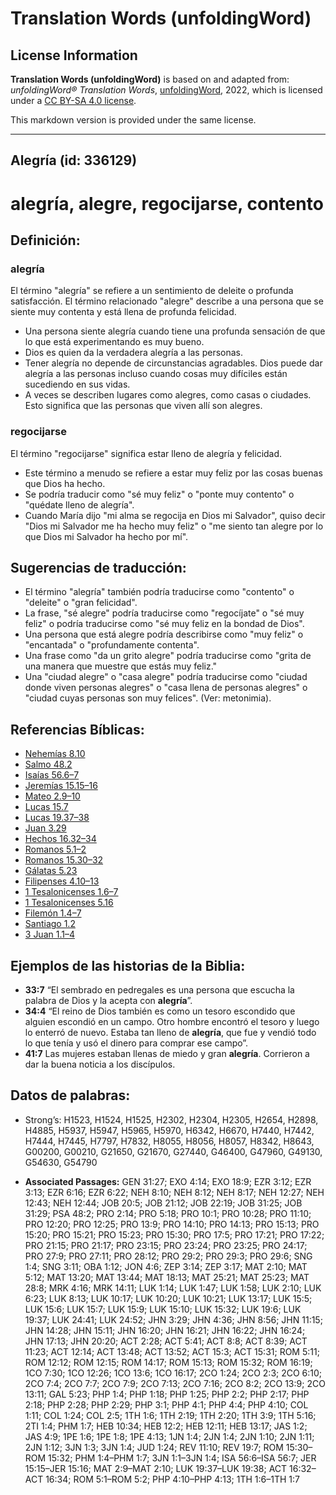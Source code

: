 # Translation Words (unfoldingWord)

## License Information

**Translation Words (unfoldingWord)** is based on and adapted from: _unfoldingWord® Translation Words_, [unfoldingWord](https://unfoldingword.org/utw), 2022, which is licensed under a [CC BY-SA 4.0 license](https://creativecommons.org/licenses/by-sa/4.0/legalcode.en).

This markdown version is provided under the same license.



--------------------------------

## Alegría (id: 336129)

alegría, alegre, regocijarse, contento
======================================

Definición:
-----------

### alegría

El término "alegría" se refiere a un sentimiento de deleite o profunda satisfacción. El término relacionado "alegre" describe a una persona que se siente muy contenta y está llena de profunda felicidad.

* Una persona siente alegría cuando tiene una profunda sensación de que lo que está experimentando es muy bueno.
* Dios es quien da la verdadera alegría a las personas.
* Tener alegría no depende de circunstancias agradables. Dios puede dar alegría a las personas incluso cuando cosas muy difíciles están sucediendo en sus vidas.
* A veces se describen lugares como alegres, como casas o ciudades. Esto significa que las personas que viven allí son alegres.

### regocijarse

El término "regocijarse" significa estar lleno de alegría y felicidad.

* Este término a menudo se refiere a estar muy feliz por las cosas buenas que Dios ha hecho.
* Se podría traducir como "sé muy feliz" o "ponte muy contento" o "quédate lleno de alegría".
* Cuando María dijo "mi alma se regocija en Dios mi Salvador", quiso decir "Dios mi Salvador me ha hecho muy feliz" o "me siento tan alegre por lo que Dios mi Salvador ha hecho por mí".

Sugerencias de traducción:
--------------------------

* El término "alegría" también podría traducirse como "contento" o "deleite" o "gran felicidad".
* La frase, "sé alegre" podría traducirse como "regocíjate" o "sé muy feliz" o podría traducirse como "sé muy feliz en la bondad de Dios".
* Una persona que está alegre podría describirse como "muy feliz" o "encantada" o "profundamente contenta".
* Una frase como "da un grito alegre" podría traducirse como "grita de una manera que muestre que estás muy feliz."
* Una "ciudad alegre" o "casa alegre" podría traducirse como "ciudad donde viven personas alegres" o "casa llena de personas alegres" o "ciudad cuyas personas son muy felices". (Ver: metonimia).

Referencias Bíblicas:
---------------------

* [Nehemías 8\.10](https://ref.ly/Neh8:10)
* [Salmo 48\.2](https://ref.ly/Ps48:2)
* [Isaías 56\.6–7](https://ref.ly/Isa56:6-Isa56:7)
* [Jeremías 15\.15–16](https://ref.ly/Jer15:15-Jer15:16)
* [Mateo 2\.9–10](https://ref.ly/Matt2:9-Matt2:10)
* [Lucas 15\.7](https://ref.ly/Luke15:7)
* [Lucas 19\.37–38](https://ref.ly/Luke19:37-Luke19:38)
* [Juan 3\.29](https://ref.ly/John3:29)
* [Hechos 16\.32–34](https://ref.ly/Acts16:32-Acts16:34)
* [Romanos 5\.1–2](https://ref.ly/Rom5:1-Rom5:2)
* [Romanos 15\.30–32](https://ref.ly/Rom15:30-Rom15:32)
* [Gálatas 5\.23](https://ref.ly/Gal5:23)
* [Filipenses 4\.10–13](https://ref.ly/Phil4:10-Phil4:13)
* [1 Tesalonicenses 1\.6–7](https://ref.ly/1Thess1:6-1Thess1:7)
* [1 Tesalonicenses 5\.16](https://ref.ly/1Thess5:16)
* [Filemón 1\.4–7](https://ref.ly/Phlm1:4-Phlm1:7)
* [Santiago 1\.2](https://ref.ly/Jas1:2)
* [3 Juan 1\.1–4](https://ref.ly/3John1:1-3John1:4)

Ejemplos de las historias de la Biblia:
---------------------------------------

* **33:7** “El sembrado en pedregales es una persona que escucha la palabra de Dios y la acepta con **alegría**”.
* **34:4** “El reino de Dios también es como un tesoro escondido que alguien escondió en un campo. Otro hombre encontró el tesoro y luego lo enterró de nuevo. Estaba tan lleno de **alegría**, que fue y vendió todo lo que tenía y usó el dinero para comprar ese campo”.
* **41:7** Las mujeres estaban llenas de miedo y gran **alegría**. Corrieron a dar la buena noticia a los discípulos.

Datos de palabras:
------------------

* Strong’s: H1523, H1524, H1525, H2302, H2304, H2305, H2654, H2898, H4885, H5937, H5947, H5965, H5970, H6342, H6670, H7440, H7442, H7444, H7445, H7797, H7832, H8055, H8056, H8057, H8342, H8643, G00200, G00210, G21650, G21670, G27440, G46400, G47960, G49130, G54630, G54790

* **Associated Passages:** GEN 31:27; EXO 4:14; EXO 18:9; EZR 3:12; EZR 3:13; EZR 6:16; EZR 6:22; NEH 8:10; NEH 8:12; NEH 8:17; NEH 12:27; NEH 12:43; NEH 12:44; JOB 20:5; JOB 21:12; JOB 22:19; JOB 31:25; JOB 31:29; PSA 48:2; PRO 2:14; PRO 5:18; PRO 10:1; PRO 10:28; PRO 11:10; PRO 12:20; PRO 12:25; PRO 13:9; PRO 14:10; PRO 14:13; PRO 15:13; PRO 15:20; PRO 15:21; PRO 15:23; PRO 15:30; PRO 17:5; PRO 17:21; PRO 17:22; PRO 21:15; PRO 21:17; PRO 23:15; PRO 23:24; PRO 23:25; PRO 24:17; PRO 27:9; PRO 27:11; PRO 28:12; PRO 29:2; PRO 29:3; PRO 29:6; SNG 1:4; SNG 3:11; OBA 1:12; JON 4:6; ZEP 3:14; ZEP 3:17; MAT 2:10; MAT 5:12; MAT 13:20; MAT 13:44; MAT 18:13; MAT 25:21; MAT 25:23; MAT 28:8; MRK 4:16; MRK 14:11; LUK 1:14; LUK 1:47; LUK 1:58; LUK 2:10; LUK 6:23; LUK 8:13; LUK 10:17; LUK 10:20; LUK 10:21; LUK 13:17; LUK 15:5; LUK 15:6; LUK 15:7; LUK 15:9; LUK 15:10; LUK 15:32; LUK 19:6; LUK 19:37; LUK 24:41; LUK 24:52; JHN 3:29; JHN 4:36; JHN 8:56; JHN 11:15; JHN 14:28; JHN 15:11; JHN 16:20; JHN 16:21; JHN 16:22; JHN 16:24; JHN 17:13; JHN 20:20; ACT 2:28; ACT 5:41; ACT 8:8; ACT 8:39; ACT 11:23; ACT 12:14; ACT 13:48; ACT 13:52; ACT 15:3; ACT 15:31; ROM 5:11; ROM 12:12; ROM 12:15; ROM 14:17; ROM 15:13; ROM 15:32; ROM 16:19; 1CO 7:30; 1CO 12:26; 1CO 13:6; 1CO 16:17; 2CO 1:24; 2CO 2:3; 2CO 6:10; 2CO 7:4; 2CO 7:7; 2CO 7:9; 2CO 7:13; 2CO 7:16; 2CO 8:2; 2CO 13:9; 2CO 13:11; GAL 5:23; PHP 1:4; PHP 1:18; PHP 1:25; PHP 2:2; PHP 2:17; PHP 2:18; PHP 2:28; PHP 2:29; PHP 3:1; PHP 4:1; PHP 4:4; PHP 4:10; COL 1:11; COL 1:24; COL 2:5; 1TH 1:6; 1TH 2:19; 1TH 2:20; 1TH 3:9; 1TH 5:16; 2TI 1:4; PHM 1:7; HEB 10:34; HEB 12:2; HEB 12:11; HEB 13:17; JAS 1:2; JAS 4:9; 1PE 1:6; 1PE 1:8; 1PE 4:13; 1JN 1:4; 2JN 1:4; 2JN 1:10; 2JN 1:11; 2JN 1:12; 3JN 1:3; 3JN 1:4; JUD 1:24; REV 11:10; REV 19:7; ROM 15:30–ROM 15:32; PHM 1:4–PHM 1:7; 3JN 1:1–3JN 1:4; ISA 56:6–ISA 56:7; JER 15:15–JER 15:16; MAT 2:9–MAT 2:10; LUK 19:37–LUK 19:38; ACT 16:32–ACT 16:34; ROM 5:1–ROM 5:2; PHP 4:10–PHP 4:13; 1TH 1:6–1TH 1:7

